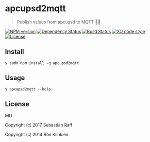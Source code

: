 # apcupsd2mqtt

> Publish values from apcupsd to MQTT 🔌🔋

[![NPM version](https://badge.fury.io/js/apcupsd2mqtt.svg)](http://badge.fury.io/js/apcupsd2mqtt)
[![Dependency Status](https://img.shields.io/gemnasium/hobbyquaker/apcupsd2mqtt.svg?maxAge=2592000)](https://gemnasium.com/github.com/hobbyquaker/apcupsd2mqtt)
[![Build Status](https://travis-ci.org/hobbyquaker/apcupsd2mqtt.svg?branch=master)](https://travis-ci.org/hobbyquaker/apcupsd2mqtt)
[![XO code style](https://img.shields.io/badge/code_style-XO-5ed9c7.svg)](https://github.com/sindresorhus/xo)
[![License][mit-badge]][mit-url]

## Install

`$ sudo npm install -g apcupsd2mqtt`

## Usage

`$ apcupsd2mqtt --help`

## License

MIT

Copyright (c) 2017 Sebastian Raff

Copyright (c) 2014 Ron Klinkien


[mit-badge]: https://img.shields.io/badge/License-MIT-blue.svg?style=flat
[mit-url]: LICENSE
